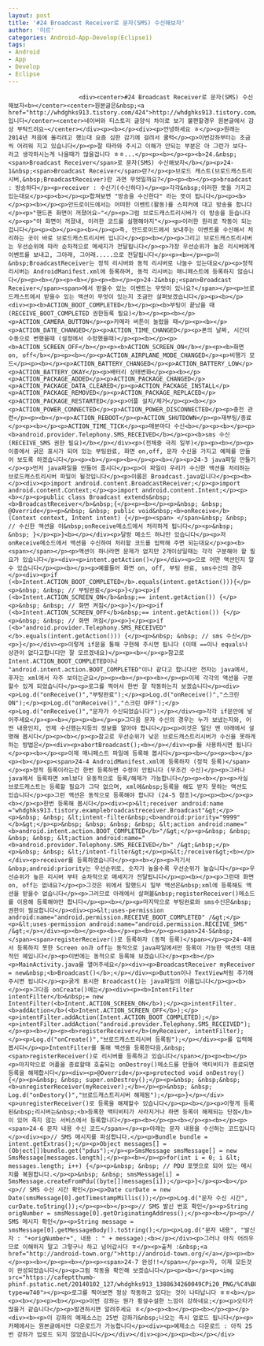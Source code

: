 ```yaml
---
layout: post
title: '#24 Broadcast Receiver로 문자(SMS) 수신해보자'
author: '미르'
categories: Android-App-Develop(Eclipse1)
tags:
- Android
- App
- Develop
- Eclipse
---
```



<script> location.href='https://cafe.naver.com/develoid/356189' ; </script>


















						<div><center>#24 Broadcast Receiver로 문자(SMS) 수신해보자<b></center><center>원본글은&nbsp;<a href="http://whdghks913.tistory.com/424">http://whdghks913.tistory.com/424</a>&nbsp;입니다</center><center>네이버와 티스토리 글양식 차이로 보기 불편할경우 원본글에서 감상 부탁드려요~</center></div><p><b></p><div><p>안녕하세요 ㅎ</p><p>원래는 2014년 처음에 올리려고 했는대 요즘 심한 감기에 걸려서 쿨럭</p><p>이번강좌부터는 조금씩 어려워 지고 있습니다</p><p>잘 따라와 주시고 이해가 안되는 부분은 아 그런가 보다~ 라고 생각하시는게 나을때가 많을겁니다 ㅎㅎ...</p><p><b></p><p><b>24.&nbsp;<span>Broadcast Receiver</span>로 문자(SMS) 수신해보자</b></p><p>24-1&nbsp;<span>Broadcast Receiver</span>란?</p><p>브로드 캐스트(브로드캐스트리시버,&nbsp;BroadcastReceiver)란 과연 무엇일까요?</p><p><b></p><p>broadcast : 방송하다</p><p>receiver : 수신기(수신하다)</p><p>각각&nbsp;이러한 뜻을 가지고 있는대요</p><p><b></p><p>합쳐보면 "방송을 수신한다" 라는 뜻이 됩니다</p><p><b></p><p><b></p><p>안드로이드에서는 어떠한 이벤트(활동)를 스피커에 대고 방송을 합니다</p><p>"핸드폰 화면이 꺼졌어요~"</p><p>그럼 브로드캐스트리시버가 이 방송을 듣습니다</p><p>"아 화면이 꺼졌내, 이러한 코드를 실행해야지"</p><p>이러한 원리로 작동이 되는겁니다</p><p><b></p><p><b></p><p>즉, 안드로이드에서 보내주는 이벤트를 수신해서 처리하는 곳이 바로 브로드캐스트리시버 입니다</p><p><b></p><p>그리고 브로드캐스트리시버는 우선순위에 따라 순차적으로 메세지가 전달됩니다</p><p>가장 우선순위가 높은 리시버에게 이벤트를 보내고, 그아래, 그아래.....으로 전달됩니다</p><p><b></p><p>이&nbsp;BroadcastReceiver는 정적 리시버와 동적 리시버로 나눌수 있는대요</p><p>정적 리시버는 AndroidManifest.xml에 등록하며, 동적 리시버는 매니페스트에 등록하지 않습니다</p><p><b></p><p><b></p><p><b></p><p>24-2&nbsp;<span>Broadcast Receiver</span><span>에서 받을수 있는 이벤트는 무엇이 있나요?</span></p><p>브로드캐스트에서 받을수 있는 액션이 무엇이 있는지 조금만 살펴보겠습니다</p><p><b></p><div><p><b>ACTION_BOOT_COMPLETED</b></p><p><b>부팅이 끝났을 때 (RECEIVE_BOOT_COMPLETED 권한등록 필요)</b></p><p><b></p><p>ACTION_CAMERA_BUTTON</p><p>카메라 버튼이 눌렸을 때</p><p><b></p><p>ACTION_DATE_CHANGED</p><p>ACTION_TIME_CHANGED</p><p>폰의 날짜, 시간이 수동으로 변했을때 (설정에서 수정했을때)</p><p><b></p><p><b>ACTION_SCREEN_OFF</b></p><p><b>ACTION_SCREEN_ON</b></p><p><b>화면 on, off</b></p><p><b></p><p>ACTION_AIRPLANE_MODE_CHANGED</p><p>비행기 모드</p><p><b></p><p>ACTION_BATTERY_CHANGED</p><p>ACTION_BATTERY_LOW</p><p>ACTION_BATTERY_OKAY</p><p>배터리 상태변화</p><p><b></p><p>ACTION_PACKAGE_ADDED</p><p>ACTION_PACKAGE_CHANGED</p><p>ACTION_PACKAGE_DATA_CLEARED</p><p>ACTION_PACKAGE_INSTALL</p><p>ACTION_PACKAGE_REMOVED</p><p>ACTION_PACKAGE_REPLACED</p><p>ACTION_PACKAGE_RESTARTED</p><p>어플 설치/제거</p><p><b></p><p>ACTION_POWER_CONNECTED</p><p>ACTION_POWER_DISCONNECTED</p><p>충전 관련</p><p><b></p><p>ACTION_REBOOT</p><p>ACTION_SHUTDOWN</p><p>재부팅/종료</p><p><b></p><p>ACTION_TIME_TICK</p><p>매분마다 수신<b></p><p><b></p><p><b>android.provider.Telephony.SMS_RECEIVED</b></p><p><b>sms 수신 (RECEIVE_SMS 권한 필요)</b></p></div><p>(전체중 극히 일부)</p><p><b></p><p>이중에서 굵은 표시가 되어 있는 부팅완료, 화면 on,off, 문자 수신을 가지고 예제를 만들어 보도록 하겠습니다</p><p><b></p><p><b></p><p><b></p><p>24-3 java파일 만들기</p><p>먼저 java파일을 만들어 줍시다</p><p>이 파일이 우리가 수신한 액션을 처리하는 브로드캐스트리시버 파일이 될것입니다</p><p>이름은 Broadcast.java입니다</p><p><b></p><div><p>import android.content.BroadcastReceiver;</p><p>import android.content.Context;</p><p>import android.content.Intent;</p><p><b></p><p>public class Broadcast extends&nbsp;<b>BroadcastReceiver</b>&nbsp;{</p><p><b></p><p>&nbsp; &nbsp; @Override</p><p>&nbsp; &nbsp; public void&nbsp;<b>onReceive</b>(Context context, Intent intent) {</p><p><span> </span>&nbsp; &nbsp; // 수신한 액션을 이&nbsp;onReceive메소드에서 처리하게 됩니다</p><p>&nbsp; &nbsp; }</p><p>}<b></p></div><p>달랑 메소드 하나만 있습니다</p><p>저 onReceive메소드에서 액션을 수신하여 처리할 코드를 입력해 주면 되는대요</p><p><b><span></span></p><p>액션이 하나라면 문제가 없지만 2개이상일때는 각각 구분해야 할 필요가 있습니다</p><div><p>intent.getAction()</p></div><p>으로 어떤 액션인지 알수 있습니다</p><p><b></p><p>예를들어 화면 on, off, 부팅 완료, sms수신의 경우</p><div><p>if (<b>Intent.ACTION_BOOT_COMPLETED</b>.equals(intent.getAction())){</p><p>&nbsp; &nbsp; // 부팅완료</p><p>}</p><p>if (<b>Intent.ACTION_SCREEN_ON</b>&nbsp;== intent.getAction()) {</p><p>&nbsp; &nbsp; // 화면 켜짐</p><p>}</p><p>if (<b>Intent.ACTION_SCREEN_OFF</b>&nbsp;== intent.getAction()) {</p><p>&nbsp; &nbsp; // 화면 꺼짐</p><p>}</p><p>if (<b>"android.provider.Telephony.SMS_RECEIVED"</b>.equals(intent.getAction())) {</p><p>&nbsp; &nbsp; // sms 수신</p><p>}</p></div><p>이렇게 if문을 통해 구현해 주시면 됩니다 (이때 ==이나 equals나 상관이 없다고합니다만 잘 모르겠내요)</p><p><b></p><p>참고로 Intent.ACTION_BOOT_COMPLETED이나 "android.intent.action.BOOT_COMPLETED"이나 같다고 합니다만 전자는 java에서, 후자는 xml에서 자주 보이는군요</p><p><b></p><p><b></p><p>이제 각각의 액션을 구분할수 있게 되었습니다</p><p>로그를 찍어서 한번 잘 작동하는지 보겠습니다</p><div><p>Log.d("onReceive()","부팅완료");</p><p>Log.d("onReceive()","스크린 ON");</p><p>Log.d("onReceive()","스크린 OFF");</p><p>Log.d("onReceive()","문자가 수신되었습니다");</p></div><p>각각 if문안에 넣어주세요</p><p><b></p><p><b></p><p>그다음 문자 수신의 경우는 누가 보냈는지와, 어떤 내용인지, 언제 수신했는지등의 정보를 알아야 합니다</p><p>이것은 일단 맨 아래에서 설명해 봅시다</p><p><b></p><p>참고로 우선순위가 낮은 브로드캐스트리시버가 수신을 못하게 하는 방법은</p><div><p>abortBroadcast();<b></p></div><p>를 사용하시면 됩니다</p><p><b></p><p>이제 매니페스트 파일에 등록해 봅시다</p><p><b></p><p><b></p><p><b></p><p><span>24-4 AndroidManifest.xml에 등록하자 (정적 등록)</span></p><p>정적 등록이라는건 한번 등록하면 수정이 안됩니다 (무조건 수신)</p><p>그러나 java에서 등록하면 xml보다 유동적으로 등록/해제가 가능합니다</p><p><b></p><p>사실 브로드캐스트는 등록할 필요가 그닥 없으며, xml에&nbsp;등록을 해도 받지 못하는 액션도 있습니다</p><p>그런 액션은 동적으로 등록해야 합니다 (24-5 참조)</p><p><b></p><p><b></p><p>한번 등록해 봅시다</p><div><p>&lt;receiver android:name ="whdghks913.tistory.examplebroadcastreceiver.Broadcast"&gt;</p><p>&nbsp; &nbsp; &lt;intent-filter&nbsp;<b>android:priority="9999"</b>&gt;</p><p>&nbsp; &nbsp; &nbsp; &nbsp; &lt;action android:name="<b>android.intent.action.BOOT_COMPLETED</b>"/&gt;</p><p>&nbsp; &nbsp; &nbsp; &nbsp; &lt;action android:name="<b>android.provider.Telephony.SMS_RECEIVED</b>" /&gt;&nbsp;</p><p>&nbsp; &nbsp; &lt;/intent-filter&gt;</p><p>&lt;/receiver&gt;<b></p></div><p>receiver를 등록하였습니다</p><p><b></p><p>저기서&nbsp;android:priority는 우선순위로, 숫자가 높을수록 우선순위가 높습니다</p><p>우선순위가 높은 리시버 부터 순차적으로 메세지가 전달됩니다</p><p><b></p><p>그런대 화면 on, off는 없내요?</p><p>그것은 위에서 말했드시 일부 액션은&nbsp;xml에 등록해도 액션을 받을수 없습니다</p><p>그러므로 아래에서 살펴볼&nbsp;registerReceiver()메소드를 이용해 등록해야만 합니다</p><p><b></p><p>마지막으로 부팅완료와 sms수신은&nbsp;권한이 필요합니다</p><div><p>&lt;uses-permission android:name="android.permission.RECEIVE_BOOT_COMPLETED" /&gt;</p><p>&lt;uses-permission android:name="android.permission.RECEIVE_SMS" /&gt;</p></div><p><b></p><p><b></p><p><b></p><p><span>24-5&nbsp;</span><span>registerReceiver()로 등록하자 (동적 등록)</span></p><p>24-4에서 등록하지 못한 Screen on과 off는 동적으로 java파일에서만 등록이 가능한 액션의 대표적인 예입니다</p><p>이번에는 동적으로 등록해 보겠습니다</p><p><b></p><p>MainActivity.java를 열어주세요</p><div><p>BroadcastReceiver myReceiver = new&nbsp;<b>Broadcast()</b>;</p></div><p>Button이나 TextView처럼 추가해 주시면 됩니다</p><p>굵게 표시한 Broadcast()는 java파일의 이름입니다</p><p><b></p><p>그다음 onCreate()에는</p><div><p><b>IntentFilter intentFilter</b>&nbsp;= new IntentFilter(<b>Intent.ACTION_SCREEN_ON</b>);</p><p>intentFilter.<b>addAction</b>(<b>Intent.ACTION_SCREEN_OFF</b>);</p><p>intentFilter.addAction(Intent.ACTION_BOOT_COMPLETED);</p><p>intentFilter.addAction("android.provider.Telephony.SMS_RECEIVED");</p><p><b></p><p><b>registerReceiver</b>(myReceiver, intentFilter);</p><p>Log.d("onCreate()","브로드캐스트리시버 등록됨");</p></div><p>를 입력해 봅시다</p><p>IntentFilter를 통해 액션을 등록한다음,&nbsp;<span>registerReceiver()로 리시버를 등록하고 있습니다</span></p><p><b></p><p>마지막으로 어플을 종료할때 호출되는 onDestroy()메소드를 만들어 액티비티가 종료되면 등록을 해제합시다</p><div><p>@Override</p><p>protected void onDestroy() {</p><p>&nbsp; &nbsp; super.onDestroy();</p><p>&nbsp; &nbsp;&nbsp;<b>unregisterReceiver(myReceiver);</b></p><p>&nbsp; &nbsp; Log.d("onDestory()","브로드캐스트리시버 해제됨");</p><p>}</p></div><p>unregisterReceiver()로 등록을 해제할수 있습니다</p><p><b></p><p>이렇게 등록된&nbsp;리시버는&nbsp;<b>등록한 액티비티가 사라지거나 하면 등록이 해제되는 단점</b>이 있어 죽지 않는 서비스에서 등록합니다</p><p><b></p><p><b></p><p><b></p><p><span>24-6 문자 내용 수신 코드</span></p><p>아래는 문자 내용을 수신하는 코드입니다</p><div><p>// SMS 메시지를 파싱합니다.</p><p>Bundle bundle = intent.getExtras();</p><p>Object messages[] = (Object[])bundle.get("pdus");</p><p>SmsMessage smsMessage[] = new SmsMessage[messages.length];</p><p><b></p><p>for(int i = 0; i &lt; messages.length; i++) {</p><p>&nbsp; &nbsp; // PDU 포맷으로 되어 있는 메시지를 복원합니다.</p><p>&nbsp; &nbsp; smsMessage[i] = SmsMessage.createFromPdu((byte[])messages[i]);</p><p>}</p><p><b></p><p>// SMS 수신 시간 확인</p><p>Date curDate = new Date(smsMessage[0].getTimestampMillis());</p><p>Log.d("문자 수신 시간", curDate.toString());</p><p><b></p><p>// SMS 발신 번호 확인</p><p>String origNumber = smsMessage[0].getOriginatingAddress();</p><p><b></p><p>// SMS 메시지 확인</p><p>String message = smsMessage[0].getMessageBody().toString();</p><p>Log.d("문자 내용", "발신자 : "+origNumber+", 내용 : " + message);<b></p></div><p>그러나 아직 어려우므로 이해하지 말고 그렇구나 하고 넘어갑시다 ㅎ</p><p>출처 :&nbsp;<a href="http://android-town.org/">http://android-town.org/</a></p><p><b></p><p><b></p><p><b></p><p><span>24-7 완성!!</span></p><p>자, 이제 모든것이 완성되었습니다</p><p>그럼 작동을 확인해 보겠습니다</p><p><b></p><p><img src="https://cafeptthumb-phinf.pstatic.net/20140102_127/whdghks913_1388634260049CPi20_PNG/%C4%B8%C3%B3.PNG?type=w740"></p><p>로그를 찍어보면 정상 작동하고 있다는 것이 나타납니다 ㅎㅎ<b></p><p><b></p><p><b></p><p>이번 강좌는 뭔가 횡설수설한 느낌이 강하네요;</p><p>오타가 많을거 같습니다</p><p>발견하시면 알려주세요 ㅎ</p><p><b></p><p><b></p><p></p><div><b><p>이 강좌의 예제소스는 25번 강좌가&nbsp;나오는 즉시 업로드 됩니다</p><p>카페에서는 원본글에서만 다운로드가 가능합니다</p><div><p>예제소스 다운로드 : 아직 25번 강좌가 업로드 되지 않았습니다</p></div></div><p></p><p><b></p></div>
